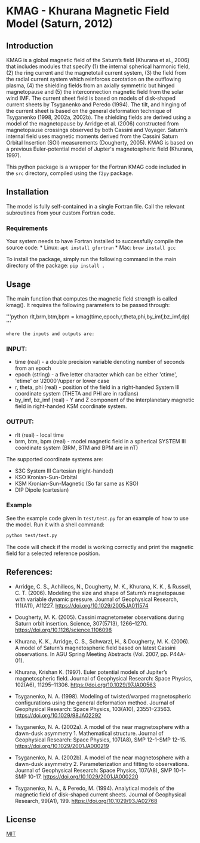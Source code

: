 # KMAG - Khurana Magnetic Field Model (Saturn, 2012)

## Introduction

KMAG is a global magnetic field of the Saturn’s field (Khurana et al., 2006) that includes modules that specify (1) the internal spherical harmonic field, (2) the ring current and the magnetotail current system, (3) the field from the radial current system which reinforces corotation on the outflowing plasma, (4) the shielding fields from an axially symmetric but hinged magnetopause and (5) the interconnection magnetic field from the solar wind IMF. The current sheet field is based on models of disk-shaped current sheets by Tsyganenko and Peredo (1994). The tilt, and hinging of the current sheet is based on the general deformation technique of Tsyganenko (1998, 2002a, 2002b). The shielding fields are derived using a model of the magnetopause by Arridge et al. (2006) constructed from magnetopause crossings observed by both Cassini and Voyager. Saturn’s internal field uses magnetic moments derived from the Cassini Saturn Orbital Insertion (SOI) measurements (Dougherty, 2005). KMAG is based on a previous Euler-potential model of Jupter's magnetospheric field (Khurana, 1997).

This python package is a wrapper for the Fortran KMAG code included in the `src` directory, compiled using the `f2py` package.

## Installation

The model is fully self-contained in a single Fortran file. Call the relevant subroutines from your custom Fortran code.

### Requirements
 Your system needs to have Fortran installed to successfully compile the source code:
    * Linux: ` apt install gfortran `
    * Mac: ` brew install gcc `

To install the package, simply run the following command in the main directory of the package:
    `pip install . `

## Usage
The main function that computes the magnetic field strength is
called kmag(). It requires the following parameters to be passed through:

'''python
rlt,brm,btm,bpm = kmag(time,epoch,r,theta,phi,by_imf,bz_imf,dp)
'''
    
    where the inputs and outputs are:

### INPUT:
 * time (real) - a double precision variable denoting number of seconds from an epoch
 * epoch (string) - a five letter character which can be either 'ctime',
   'etime' or 'J2000'/upper or lower case
 * r, theta, phi (real) -  position of the field in a right-handed System III coordinate system (THETA and PHI are in radians)
 * by_imf, bz_imf (real) - Y and Z component of the interplanetary magnetic field in right-handed KSM coordinate system.
### OUTPUT:
 * rlt (real) - local time
 * brm, btm, bpm (real) - model magnetic field in a spherical SYSTEM III 
   coordinate system (BRM, BTM and BPM are in nT)

The supported coordinate systems are:
* S3C System III Cartesian (right-handed)
* KSO Kronian-Sun-Orbital
* KSM Kronian-Sun-Magnetic (So far same as KSO)
* DIP Dipole (cartesian)

### Example

See the example code given in `test/test.py` for an example of how to use the model. Run it with a shell command:

```bash
python test/test.py
```

The code will check if the model is working correctly and print the magnetic field for a selected reference position.

## References:
* Arridge, C. S., Achilleos, N., Dougherty, M. K., Khurana, K. K., & Russell, C. T. (2006). Modeling the size and shape of Saturn’s magnetopause with variable dynamic pressure. Journal of Geophysical Research, 111(A11), A11227. https://doi.org/10.1029/2005JA011574

* Dougherty, M. K. (2005). Cassini magnetometer observations during Saturn orbit insertion. Science, 307(5713), 1266–1270. https://doi.org/10.1126/science.1106098

* Khurana, K. K., Arridge, C. S., Schwarzl, H., & Dougherty, M. K. (2006). A model of Saturn’s magnetospheric field based on latest Cassini observations. In AGU Spring Meeting Abstracts (Vol. 2007, pp. P44A-01).

* Khurana, Krishan K. (1997). Euler potential models of Jupiter’s magnetospheric field. Journal of Geophysical Research: Space Physics, 102(A6), 11295–11306. https://doi.org/10.1029/97JA00563

* Tsyganenko, N. A. (1998). Modeling of twisted/warped magnetospheric configurations using the general deformation method. Journal of Geophysical Research: Space Physics, 103(A10), 23551–23563. https://doi.org/10.1029/98JA02292

* Tsyganenko, N. A. (2002a). A model of the near magnetosphere with a dawn-dusk asymmetry 1. Mathematical structure. Journal of Geophysical Research: Space Physics, 107(A8), SMP 12-1-SMP 12-15. https://doi.org/10.1029/2001JA000219

* Tsyganenko, N. A. (2002b). A model of the near magnetosphere with a dawn-dusk asymmetry 2. Parameterization and fitting to observations. Journal of Geophysical Research: Space Physics, 107(A8), SMP 10-1-SMP 10-17. https://doi.org/10.1029/2001JA000220

* Tsyganenko, N. A., & Peredo, M. (1994). Analytical models of the magnetic field of disk-shaped current sheets. Journal of Geophysical Research, 99(A1), 199. https://doi.org/10.1029/93JA02768

## License
[MIT](https://choosealicense.com/licenses/mit/)
